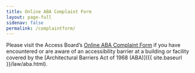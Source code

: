 ```yaml
---
title: Online ABA Complaint Form
layout: page-full
sidenav: false
permalink: /complaintform/
--- 
```


Please visit the Access Board’s [Online ABA Complaint Form](https://access-board.force.com) if you have encountered or are aware of an accessibility barrier at a building or facility covered by the [Architectural Barriers Act of 1968 (ABA)]({{ site.baseurl }}/law/aba.html).
